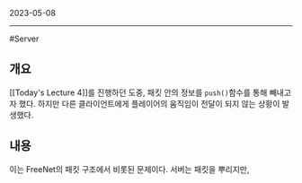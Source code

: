 

2023-05-08

----
#Server 

## 개요
[[Today's Lecture 4]]를 진행하던 도중, 패킷 안의 정보를 `push()`함수를 통해 빼내고자 했다.
하지만 다른 클라이언트에게 플레이어의 움직임이 전달이 되지 않는 상황이 발생했다.

## 내용
이는 FreeNet의 패킷 구조에서 비롯된 문제이다.
서버는 패킷을 뿌리지만, 